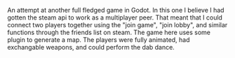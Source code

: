 An attempt at another full fledged game in Godot. In this one I believe I had gotten the steam api to work as a multiplayer peer. That meant that I could connect two players together using the "join game", "join lobby", and similar functions through the friends list on steam. The game here uses some plugin to generate a map. The players were fully animated, had exchangable weapons, and could perform the dab dance. 
